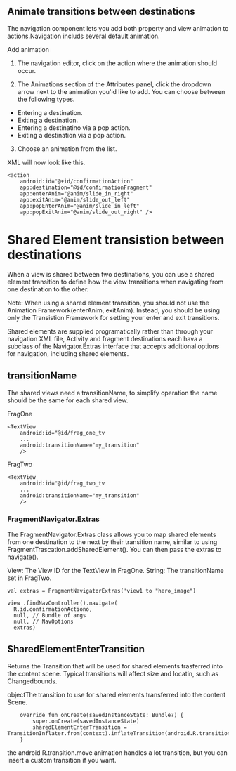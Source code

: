 ## Animate transitions between destinations

The navigation component lets you add both property and view animation to actions.Navigation includs several default animation. 

Add animation
1. The navigation editor, click on the action where the animation should occur. 

2. The Animations section of the Attributes panel, click the dropdown arrow next to the animation you'ld like to add. You can choose between the following types. 
- Entering a destination.
- Exiting a destination.
- Entering a destinatino via a pop action.
- Exiting a destination via a pop action. 

3. Choose an animation from the list. 

XML will now look like this. 
```
<action
    android:id="@+id/confirmationAction"
    app:destination="@id/confirmationFragment"
    app:enterAnim="@anim/slide_in_right"
    app:exitAnim="@anim/slide_out_left"
    app:popEnterAnim="@anim/slide_in_left"
    app:popExitAnim="@anim/slide_out_right" />
```

# Shared Element transistion between destinations
When a view is shared between two destinations, you can use a shared element transition to define how the view transitions when navigating from one destination to the other. 

Note: When using a shared element transition, you should not use the Animation Framework(enterAnim, exitAnim). Instead, you should be using only the Transistion Framework for setting your enter and exit transitions. 

Shared elements are supplied programatically rather than through your navigation XML file, Activity and fragment destinations each hava a subclass of the Navigator.Extras interface that accepts additional options for navigation, including shared elements. 

## transitionName
The shared views need a transitionName, to simplify operation the name should be the same for each shared view. 

FragOne
```
<TextView
    android:id="@id/frag_one_tv
    ...
    android:transitionName="my_transition"
    />
```

FragTwo
```
<TextView
    android:id="@id/frag_two_tv
    ...
    android:transitionName="my_transition"
    />
```



### FragmentNavigator.Extras
The FragmentNavigator.Extras class allows you to map shared elements from one destination to the next by their transition name, similar to using FragmentTrascation.addSharedElement(). You can then pass the extras to navigate().

View: The View ID for the TextView in FragOne.
String: The transitionName set in FragTwo.

```
val extras = FragmentNavigatorExtras('view1 to "hero_image")

view .findNavController().navigate(
  R.id.confirmationActiono,
  null, // Bundle of args
  null, // NavOptions
  extras)
```

## SharedElementEnterTransition
Returns the Transition that will be used for shared elements trasferred into the content scene. Typical transitions will affect size and locatin, such as Changedbounds.

objectThe transition to use for shared elements transferred into the content Scene.
```
    override fun onCreate(savedInstanceState: Bundle?) {
        super.onCreate(savedInstanceState)
        sharedElementEnterTransition = TransitionInflater.from(context).inflateTransition(android.R.transition.move)
    }
```
the android R.transition.move animation handles a lot transition, but you can insert a custom transition if you want. 
